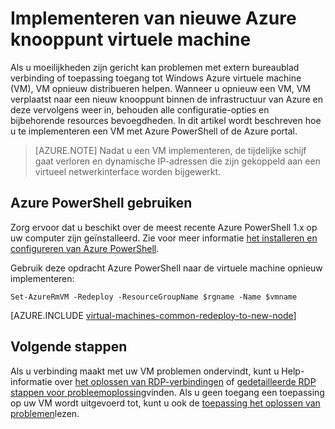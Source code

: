 <properties 
    pageTitle="Implementeer Windows virtuele machines | Microsoft Azure" 
    description="Beschrijving van het implementeren van virtuele machines Windows om RDP-verbindingsproblemen te verhelpen." 
    services="virtual-machines-windows" 
    documentationCenter="virtual-machines" 
    authors="iainfoulds" 
    manager="timlt"
    tags="azure-resource-manager,top-support-issue" 
/>
    

<tags 
    ms.service="virtual-machines-windows" 
    ms.devlang="na" 
    ms.topic="support-article" 
    ms.tgt_pltfrm="vm-windows"
    ms.workload="infrastructure" 
    ms.date="09/19/2016" 
    ms.author="iainfou" 
/>


# <a name="redeploy-virtual-machine-to-new-azure-node"></a>Implementeren van nieuwe Azure knooppunt virtuele machine

Als u moeilijkheden zijn gericht kan problemen met extern bureaublad verbinding of toepassing toegang tot Windows Azure virtuele machine (VM), VM opnieuw distribueren helpen. Wanneer u opnieuw een VM, VM verplaatst naar een nieuw knooppunt binnen de infrastructuur van Azure en deze vervolgens weer in, behouden alle configuratie-opties en bijbehorende resources bevoegdheden. In dit artikel wordt beschreven hoe u te implementeren een VM met Azure PowerShell of de Azure portal.

> [AZURE.NOTE] Nadat u een VM implementeren, de tijdelijke schijf gaat verloren en dynamische IP-adressen die zijn gekoppeld aan een virtueel netwerkinterface worden bijgewerkt. 

## <a name="using-azure-powershell"></a>Azure PowerShell gebruiken

Zorg ervoor dat u beschikt over de meest recente Azure PowerShell 1.x op uw computer zijn geïnstalleerd. Zie voor meer informatie [het installeren en configureren van Azure PowerShell](../powershell-install-configure.md).

Gebruik deze opdracht Azure PowerShell naar de virtuele machine opnieuw implementeren:

    Set-AzureRmVM -Redeploy -ResourceGroupName $rgname -Name $vmname 


[AZURE.INCLUDE [virtual-machines-common-redeploy-to-new-node](../../includes/virtual-machines-common-redeploy-to-new-node.md)]


## <a name="next-steps"></a>Volgende stappen
Als u verbinding maakt met uw VM problemen ondervindt, kunt u Help-informatie over [het oplossen van RDP-verbindingen](virtual-machines-windows-troubleshoot-rdp-connection.md) of [gedetailleerde RDP stappen voor probleemoplossing](virtual-machines-windows-detailed-troubleshoot-rdp.md)vinden. Als u geen toegang een toepassing op uw VM wordt uitgevoerd tot, kunt u ook de [toepassing het oplossen van problemen](virtual-machines-windows-troubleshoot-app-connection.md)lezen.
